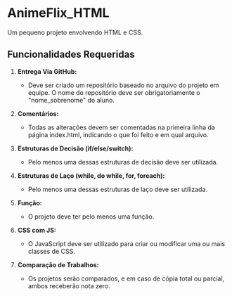 # AnimeFlix_HTML
Um pequeno projeto envolvendo HTML e CSS.

## Funcionalidades Requeridas
1. **Entrega Via GitHub:**
   - Deve ser criado um repositório baseado no arquivo do projeto em equipe. O nome do repositório deve ser obrigatoriamente o "nome_sobrenome" do aluno.

2. **Comentários:**
   - Todas as alterações devem ser comentadas na primeira linha da página index.html, indicando o que foi feito e em qual arquivo.

3. **Estruturas de Decisão (if/else/switch):**
   - Pelo menos uma dessas estruturas de decisão deve ser utilizada.

4. **Estruturas de Laço (while, do while, for, foreach):**
   - Pelo menos uma dessas estruturas de laço deve ser utilizada.

5. **Função:**
   - O projeto deve ter pelo menos uma função.

6. **CSS com JS:**
   - O JavaScript deve ser utilizado para criar ou modificar uma ou mais classes de CSS.

7. **Comparação de Trabalhos:**
   - Os projetos serão comparados, e em caso de cópia total ou parcial, ambos receberão nota zero.